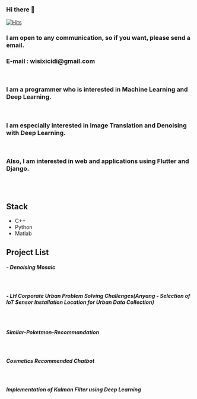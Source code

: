 ### Hi there 👋

<!--
**iwillbeaprogramer/iwillbeaprogramer** is a ✨ _special_ ✨ repository because its `README.md` (this file) appears on your GitHub profile.

Here are some ideas to get you started:

- 🔭 I’m currently working on ...
- 🌱 I’m currently learning ...
- 👯 I’m looking to collaborate on ...
- 🤔 I’m looking for help with ...
- 💬 Ask me about ...
- 📫 How to reach me: ...
- 😄 Pronouns: ...
- ⚡ Fun fact: ...
-->

[![Hits](https://hits.seeyoufarm.com/api/count/incr/badge.svg?url=https%3A%2F%2Fgithub.com%2Fiwillbeaprogramer&count_bg=%2379C83D&title_bg=%23555555&icon=&icon_color=%23E7E7E7&title=hits&edge_flat=false)](https://hits.seeyoufarm.com)


<h3>I am open to any communication, so if you want, please send a email.</h3>
<h3>E-mail : wisixicidi@gmail.com</h3><br>
<h3>I am a programmer who is interested in Machine Learning and Deep Learning.</h3><br>
<h3>I am especially interested in Image Translation and Denoising with Deep Learning.</h3><br>
<h3>Also, I am interested in web and applications using Flutter and Django.</h3><br><br>

## Stack

- C++
- Python
- Matlab
## Project List
<h5>- Denoising Mosaic</h5><br>
<h5>- LH Corporate Urban Problem Solving Challenges(Anyang - Selection of IoT Sensor Installation Location for Urban Data Collection)<h5><br>
<h5>Similar-Poketmon-Recommandation</h5><br>
<h5>Cosmetics Recommended Chatbot</h5><br>
<h5>Implementation of Kalman Filter using Deep Learning</h5><br>


